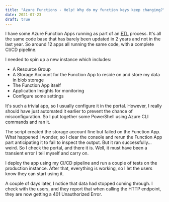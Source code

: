 ```yaml
---
title: "Azure Functions - Help! Why do my function keys keep changing?"
date: 2021-07-23
draft: true
---
```


I have some Azure Function Apps running as part of an [ETL](https://en.wikipedia.org/wiki/Extract,_transform,_load) process.
It's all the same code base that has barely been updated in 2 years and not in the last year.
So around 12 apps all running the same code, with a complete CI/CD pipeline.

I needed to spin up a new instance which includes:

* A Resource Group
* A Storage Account for the Function App to reside on and store my data in blob storage
* The Function App itself
* Application Insights for monitoring
* Configure some settings

It's such a trivial app, so I usually configure it in the portal. However, I really should have just automated it earlier to prevent the chance of misconfiguration. So I put together some PowerShell using Azure CLI commands and ran it.

The script created the storage account fine but failed on the Function App.
What happened I wonder, so I clear the console and rerun the Function App part anticipating it to fail to inspect the output. But it ran successfully... weird. So I check the portal, and there it is. Well, it must have been a transient error I tell myself and carry on.

I deploy the app using my CI/CD pipeline and run a couple of tests on the production instance. After that, everything is working, so I let the users know they can start using it.

A couple of days later, I notice that data had stopped coming through. I check with the users, and they report that when calling the HTTP endpoint, they are now getting a 401 Unauthorized Error.

